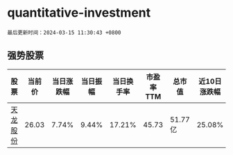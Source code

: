 # quantitative-investment

`最后更新时间：2024-03-15 11:30:43 +0800`

## 强势股票

|股票|当前价|当日涨跌幅|当日振幅|当日换手率|市盈率TTM|总市值|近10日涨跌幅|
|----|----|----|----|----|----|----|----|
|[天龙股份](https://xueqiu.com/S/SH603266)|26.03|7.74%|9.44%|17.21%|45.73|51.77亿|25.08%|
